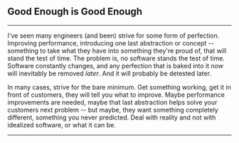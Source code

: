 Good Enough is Good Enough
--------------------------

---

I've seen many engineers (and been) strive for some form of perfection. Improving performance, introducing one last abstraction or concept -- something to take what they have into something they're proud of, that will stand the test of time. The problem is, no software stands the test of time. Software constantly changes, and any perfection that is baked into it _now_ will inevitably be removed _later_. And it will probably be detested later.

In many cases, strive for the bare minimum. Get something working, get it in front of customers, they will tell you what to improve. Maybe performance improvements are needed, maybe that last abstraction helps solve your customers next problem -- but maybe, they want something completely different, something you never predicted. Deal with reality and not with idealized software, or what it can be.

---
